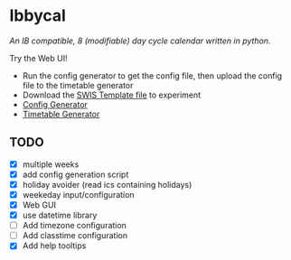 # Ibbycal

_An IB compatible, 8 (modifiable) day cycle calendar written in python._

Try the Web UI!
- Run the config generator to get the config file, then upload the config file to the timetable generator
- Download the [SWIS Template file](https://raw.githubusercontent.com/CookieUzen/ibbycal/master/swis-template.yaml) to experiment
- [Config Generator](https://share.streamlit.io/cookieuzen/ibbycal/web-generator.py)
- [Timetable Generator](https://share.streamlit.io/cookieuzen/ibbycal/web.py)

## TODO
- [x] multiple weeks
- [x] add config generation script
- [x] holiday avoider (read ics containing holidays)
- [x] weekeday input/configuration
- [x] Web GUI
- [x] use datetime library
- [ ] Add timezone configuration
- [ ] Add classtime configuration
- [x] Add help tooltips
